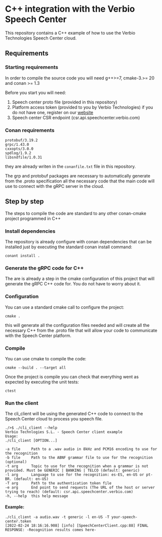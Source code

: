 # C++ integration with the Verbio Speech Center

This repository contains a C++ example of how to use the Verbio Technologies Speech Center cloud.

## Requirements
### Starting requirements
In order to compile the source code you will need g++>=7, cmake-3.>= 20 and conan >= 1.3

Before you start you will need: 
1. Speech center proto file (provided in this repository)
2. Platform access token (provided to you by Verbio Technologies) if you do not have one, register on our [website](https://www.speechcenter.verbio.com)
3. Speech center CSR endpoint (csr.api.speechcenter.verbio.com)

### Conan requirements
```shell
protobuf/3.19.2
grpc/1.43.0
cxxopts/3.0.0
spdlog/1.9.2
libsndfile/1.0.31
```
they are already writen in the `conanfile.txt` file in this repository.

The grp and protobuf packages are necessary to automatically generate from the .proto specification all the necessary code that the main code will use to connect with the gRPC server in the cloud.

## Step by step
The steps to compile the code are standard to any other conan-cmake project programmed in C++

### Install dependencies
The repository is already configure with conan dependencies that can be installed just by executing the standard conan install command:
```
conant install .
```

### Generate the gRPC code for C++
The are is already a step in the cmake configuration of this project that will generate the gRPC C++ code for. You do not have to worry about it. 

### Configuration
You can use a standard cmake call to configure the project:
```
cmake .
```
this will generate all the configuration files needed and will create all the necessary C++ from the .proto file that will allow your code to communicate with the Speech Center platform.

### Compile
You can use cmake to compile the code:
```
cmake --build . --target all 
```
Once the project is compile you can check that everything went as expected by executing the unit tests:
```
ctest
```
### Run the client
The cli_client will be using the generated C++ code to connect to the Speech Center cloud to process you speech file.
```commandline
./>$ ./cli_client --help
Verbio Technlogies S.L. - Speech Center client example
Usage:
./cli_client [OPTION...]

-a file     Path to a .wav audio in 8kHz and PCM16 encoding to use for the recognition
-b file     Path to the ABNF grammar file to use for the recognition (optional)
-t arg      Topic to use for the recognition when a grammar is not provided. Must be GENERIC | BANKING | TELCO (default: generic)
-l arg      Language to use for the recognition: es-ES, en-US or pt-BR. (default: en-US)
-T arg      Path to the authentication token file
-e arg      End point to send requests (The URL of the host or server trying to reach) (default: csr.api.speechcenter.verbio.com)
-h, --help  this help message
```

 #### Example:
 ```
 ./cli_client -a audio.wav -t generic -l en-US -T your-speech-center.token 
 [2022-02-24 18:16:16.908] [info] [SpeechCenterClient.cpp:88] FINAL RESPONSE: -Recognition results comes here- 
 ```







